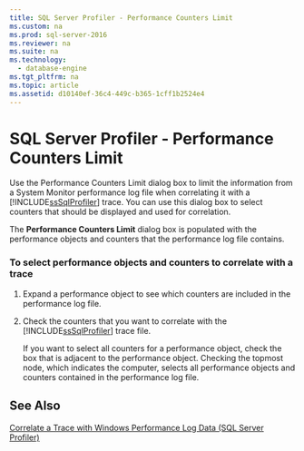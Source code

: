 ```yaml
---
title: SQL Server Profiler - Performance Counters Limit
ms.custom: na
ms.prod: sql-server-2016
ms.reviewer: na
ms.suite: na
ms.technology: 
  - database-engine
ms.tgt_pltfrm: na
ms.topic: article
ms.assetid: d10140ef-36c4-449c-b365-1cff1b2524e4
---
```

# SQL Server Profiler - Performance Counters Limit
  Use the Performance Counters Limit dialog box to limit the information from a System Monitor performance log file when correlating it with a [!INCLUDE[ssSqlProfiler](../../Token/Other/ssSqlProfiler_md.md)] trace. You can use this dialog box to select counters that should be displayed and used for correlation.  
  
 The **Performance Counters Limit** dialog box is populated with the performance objects and counters that the performance log file contains.  
  
### To select performance objects and counters to correlate with a trace  
  
1.  Expand a performance object to see which counters are included in the performance log file.  
  
2.  Check the counters that you want to correlate with the [!INCLUDE[ssSqlProfiler](../../Token/Other/ssSqlProfiler_md.md)] trace file.  
  
     If you want to select all counters for a performance object, check the box that is adjacent to the performance object. Checking the topmost node, which indicates the computer, selects all performance objects and counters contained in the performance log file.  
  
## See Also  
 [Correlate a Trace with Windows Performance Log Data &#40;SQL Server Profiler&#41;](../../Topics/TopicNameContainA/Correlate-a-Trace-with-Windows-Performance-Log-Data--SQL-Server-Profiler-.md)  
  
  